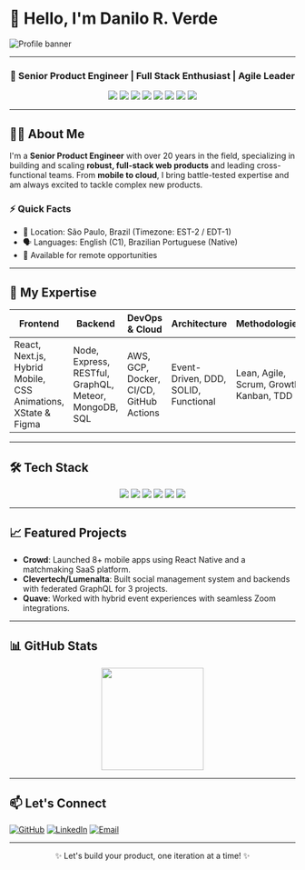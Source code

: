 # 👋 Hello, I'm Danilo R. Verde

![Profile banner](https://media.licdn.com/dms/image/v2/C4D16AQGAR7MP-3eXHw/profile-displaybackgroundimage-shrink_350_1400/profile-displaybackgroundimage-shrink_350_1400/0/1660578319257?e=1736985600&v=beta&t=9egpbCkzjOtQvmv5wB6ConWKnM7TzBx4sdRzB-JxTw0) 

---

<div align="center">

### 🚀 Senior Product Engineer | Full Stack Enthusiast | Agile Leader

<p align="center">
<img src="https://img.shields.io/badge/-JavaScript-F7DF1E?style=flat&logo=javascript&logoColor=black">
<img src="https://img.shields.io/badge/-TypeScript-007ACC?style=flat&logo=typescript&logoColor=white">
<img src="https://img.shields.io/badge/-Node.js-339933?style=flat&logo=node.js&logoColor=white">
<img src="https://img.shields.io/badge/-React-61DAFB?style=flat&logo=react&logoColor=black">
<img src="https://img.shields.io/badge/-Next.js-000000?style=flat&logo=next.js&logoColor=white">
<img src="https://img.shields.io/badge/-Docker-2496ED?style=flat&logo=docker&logoColor=white">
<img src="https://img.shields.io/badge/-AWS-232F3E?style=flat&logo=amazon-aws&logoColor=white">
<img src="https://img.shields.io/badge/-MongoDB-47A248?style=flat&logo=mongodb&logoColor=white">
</p>

</div>

---

## 🧑‍💻 About Me
I'm a **Senior Product Engineer** with over 20 years in the field, specializing in building and scaling **robust, full-stack web products** and leading cross-functional teams. From **mobile to cloud**, I bring battle-tested expertise and am always excited to tackle complex new products.

### ⚡ Quick Facts
- 📍 Location: São Paulo, Brazil (Timezone: EST-2 / EDT-1)
- 🗣️ Languages: English (C1), Brazilian Portuguese (Native)
- 🤝 Available for remote opportunities

---

## 🎯 My Expertise
| Frontend | Backend | DevOps & Cloud | Architecture | Methodologies |
| -------- | ------- | -------------- | ------------ | ------------- |
| React, Next.js, Hybrid Mobile, CSS Animations, XState & Figma | Node, Express, RESTful, GraphQL, Meteor, MongoDB, SQL | AWS, GCP, Docker, CI/CD, GitHub Actions | Event-Driven, DDD, SOLID, Functional | Lean, Agile, Scrum, Growth, Kanban, TDD |

---

## 🛠️ Tech Stack
<p align="center">
  <img src="https://img.shields.io/badge/-React-blue?style=for-the-badge&logo=react&logoColor=white"/>
  <img src="https://img.shields.io/badge/-Next.js-black?style=for-the-badge&logo=next.js&logoColor=white"/>
  <img src="https://img.shields.io/badge/-Node.js-green?style=for-the-badge&logo=node.js&logoColor=white"/>
  <img src="https://img.shields.io/badge/-TypeScript-blue?style=for-the-badge&logo=typescript&logoColor=white"/>
  <img src="https://img.shields.io/badge/-AWS-orange?style=for-the-badge&logo=amazon-aws&logoColor=white"/>
  <img src="https://img.shields.io/badge/-Docker-blue?style=for-the-badge&logo=docker&logoColor=white"/>
</p>

---

## 📈 Featured Projects
- **Crowd**: Launched 8+ mobile apps using React Native and a matchmaking SaaS platform.
- **Clevertech/Lumenalta**: Built social management system and backends with federated GraphQL for 3 projects.
- **Quave**: Worked with hybrid event experiences with seamless Zoom integrations.

---

## 📊 GitHub Stats
<div align="center">
  <img height="180em" src="https://github-readme-stats.vercel.app/api/top-langs/?username=oVerde&layout=compact&theme=tokyonight"/>
</div>

---

## 📫 Let's Connect
[![GitHub](https://img.shields.io/badge/-GitHub-181717?style=for-the-badge&logo=github)](https://github.com/oVerde)
[![LinkedIn](https://img.shields.io/badge/-LinkedIn-0077B5?style=for-the-badge&logo=linkedin)](https://www.linkedin.com/in/danilo-verde)
[![Email](https://img.shields.io/badge/-Email-D14836?style=for-the-badge&logo=gmail&logoColor=white)](mailto:danilo.verde@live.com)

---

<div align="center">
✨ Let's build your product, one iteration at a time! ✨
</div>

